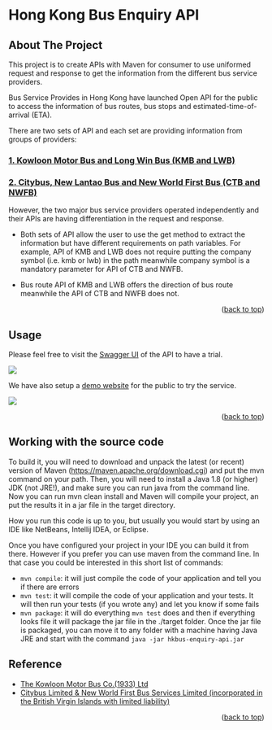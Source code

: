 <div id="top"></div>

# Hong Kong Bus Enquiry API
<!-- ABOUT THE PROJECT -->
## About The Project
This project is to create APIs with Maven for consumer to use uniformed request and response to get the information from the different bus service providers.

Bus Service Provides in Hong Kong have launched Open API for the public to access the information of bus routes, bus stops and estimated-time-of-arrival (ETA).

There are two sets of API and each set are providing information from groups of providers:

### <a href="https://data.gov.hk/en-data/dataset/hk-td-tis_21-etakmb" target="_blank">1. Kowloon Motor Bus and Long Win Bus (KMB and LWB)</a>

### <a href="https://data.gov.hk/en-data/dataset/nwfb-eta-transport-realtime-eta" target="_blank">2. Citybus, New Lantao Bus and New World First Bus (CTB and NWFB)</a>

However, the two major bus service providers operated independently and their APIs are having differentiation in the request and response.
- Both sets of API allow the user to use the get method to extract the information but have different requirements on path variables. For example, API of KMB and LWB does not require putting the company symbol (i.e. kmb or lwb) in the path meanwhile company symbol is a mandatory parameter for API of CTB and NWFB.

- Bus route API of KMB and LWB offers the direction of bus route meanwhile the API of CTB and NWFB does not.

<p align="right">(<a href="#top">back to top</a>)</p>

<!-- Usage-->
## Usage

Please feel free to visit the <a href="https://lightsail.cloudev.guru/hkbus-enquiry-api/swagger-ui/" target="_blank">Swagger UI</a> of the API to have a trial.

<image src="https://hkbus-enquiry-web-cloudevhkguru.s3.ap-southeast-1.amazonaws.com/swagger_screencapture.png">

We have also setup a <a href="https://hkbus-enquiry-web-cloudevhkguru.s3.ap-southeast-1.amazonaws.com/index.html" target="_blank">demo website</a> for the public to try the service.

<image src="https://hkbus-enquiry-web-cloudevhkguru.s3.ap-southeast-1.amazonaws.com/website_screencapture.png">

<p align="right">(<a href="#top">back to top</a>)</p>

<!-- Build project on localhost-->

## Working with the source code
To build it, you will need to download and unpack the latest (or recent) version of Maven (https://maven.apache.org/download.cgi) and put the mvn command on your path. Then, you will need to install a Java 1.8 (or higher) JDK (not JRE!), and make sure you can run java from the command line. Now you can run mvn clean install and Maven will compile your project, an put the results it in a jar file in the target directory.

How you run this code is up to you, but usually you would start by using an IDE like NetBeans, Intellij IDEA, or Eclipse.

Once you have configured your project in your IDE you can build it from there. However if you prefer you can use maven from the command line. In that case you could be interested in this short list of commands:

* `mvn compile`: it will just compile the code of your application and tell you if there are errors
* `mvn test`: it will compile the code of your application and your tests. It will then run your tests (if you wrote any) and let you know if some fails
* `mvn package`: it will do everything `mvn test` does and then if everything looks file it will package the jar file in the ./target folder. Once the jar file is packaged, you can move it to any folder with a machine having Java JRE and start with the command `java -jar hkbus-enquiry-api.jar` 

<!-- Reference -->

## Reference
- <a href="https://www.kmb.hk/en/" target="_blank">The Kowloon Motor Bus Co.(1933) Ltd</a>
- <a href="https://www.bravobus.com.hk/home/default.aspx?intLangID=1" target="_blank"> Citybus Limited & New World First Bus Services Limited (incorporated in the British Virgin Islands with limited liability)</a>

<p align="right">(<a href="#top">back to top</a>)</p>